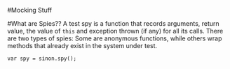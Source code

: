 #Mocking Stuff

#What are Spies??
A test spy is a function that records arguments, return value, the value of `this` and exception thrown (if any) for all its calls. There are two types of spies: Some are anonymous functions, while others wrap methods that already exist in the system under test.

`var spy = sinon.spy();`